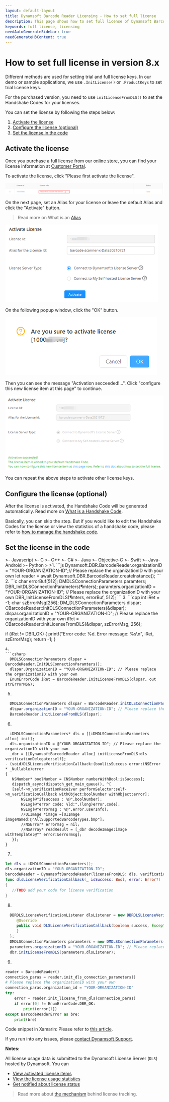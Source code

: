 ```yaml
---
layout: default-layout
title: Dynamsoft Barcode Reader Licensing - How to set full license
description: This page shows how to set full license of Dynamsoft Barcode Reader.
keywords: full license, licensing
needAutoGenerateSidebar: true
needGenerateH3Content: true
---
```


# How to set full license in version 8.x

Different methods are used for setting trial and full license keys. In our demo or sample applications, we use `.InitLicense()` or `.ProductKeys` to set trial license keys. 

For the purchased version, you need to use `initLicenseFromDLS()` to set the Handshake Codes for your licenses.

You can set the license by following the steps below:

1. [Activate the license](#activate-the-license)
2. [Configure the license (optional)](#configure-the-license-optional) 
3. [Set the license in the code](#set-the-license-in-the-code)

## Activate the license

 Once you purchase a full license from our <a href ="https://www.dynamsoft.com/store/dynamsoft-barcode-reader/" target="_blank">online store</a>, you can find your license information at <a href ="https://www.dynamsoft.com/customer/license/fullLicense" target="_blank">Customer Portal</a>. 

 To activate the license, click "Please first activate the license".

 ![FullLicenseList][1]

 On the next page, set an Alias for your license or leave the default Alias and click the "Activate" button.

 > Read more on What is an <a href ="https://www.dynamsoft.com/license-tracking/docs/about/terms.html#alias" target="_blank">Alias</a>
 
 ![SetAlias][2]
 
 On the following popup window, click the "OK" button.
 
 ![ActivationContinue][3]
 
 Then you can see the message "Activation secceeded!...". Click "configure this new license item at this page" to continue.
 
 ![ConfigLicense][4]

 You can repeat the above steps to activate other license keys.

## Configure the license (optional)

 After the license is activated, the Handshake Code will be generated automatically. Read more on <a href ="https://www.dynamsoft.com/license-tracking/docs/about/terms.html#handshake-code" target="_blank">What is a Handshake Code</a>.
 
 Basically, you can skip the step. But if you would like to edit the Handshake Codes for the license or view the statistics of a handshake code, please refer to <a href ="https://www.dynamsoft.com/license-tracking/docs/common/handshakeCodes.html" target="_blank">how to manage the handshake code</a>.

## Set the license in the code

<div class="sample-code-prefix"></div>
>- Javascript
>- C
>- C++
>- C#
>- Java
>- Objective-C
>- Swift
>- Java-Android
>- Python
>
>1. 
```js
   Dynamsoft.DBR.BarcodeReader.organizationID = "YOUR-ORGANIZATION-ID";// Please replace the organizationID with your own
   let reader = await Dynamsoft.DBR.BarcodeReader.createInstance();
```
2. 
```c
  char errorBuf[512];
  DMDLSConnectionParameters paramters;
  DBR_InitDLSConnectionParameters(&paramters);
  paramters.organizationID = "YOUR-ORGANIZATION-ID"; // Please replace the organizationID with your own
  DBR_InitLicenseFromDLS(&paramters, errorBuf, 512);
```
3. 
```cpp
 int iRet = -1;
 char szErrorMsg[256];
 DM_DLSConnectionParameters dlspar;    
 CBarcodeReader::InitDLSConnectionParameters(&dlspar);
 dlspar.organizationID = "YOUR-ORGANIZATION-ID"; // Please replace the organizationID with your own
 iRet = CBarcodeReader::InitLicenseFromDLS(&dlspar, szErrorMsg, 256);
 
 if (iRet != DBR_OK)
  {
      printf("Error code: %d. Error message: %s\n", iRet, szErrorMsg);
      return -1;
  }
```
4. 
```csharp
  DMDLSConnectionParameters dlspar = BarcodeReader.InitDLSConnectionParamters();           
  dlspar.OrganizationID = "YOUR-ORGANIZATION-ID"; // Please replace the organizationID with your own
  EnumErrorCode iRet = BarcodeReader.InitLicenseFromDLS(dlspar, out strErrorMSG);
```
5. 
```java
  DMDLSConnectionParameters dlspar = BarcodeReader.initDLSConnectionParameters();
  dlspar.organizationID = "YOUR-ORGANIZATION-ID"; // Please replace the organizationID with your own
  BarcodeReader.initLicenseFromDLS(dlspar);
```
6. 
 ```objc
   iDMDLSConnectionParameters* dls = [[iDMDLSConnectionParameters alloc] init];
   dls.organizationID = @"YOUR-ORGANIZATION-ID"; // Please replace the organizationID with your own
   _dbr = [[DynamsoftBarcodeReader alloc] initLicenseFromDLS:dls verificationDelegate:self];
- (void)DLSLicenseVerificationCallback:(bool)isSuccess error:(NSError * _Nullable)error
{
    NSNumber* boolNumber = [NSNumber numberWithBool:isSuccess];
    dispatch_async(dispatch_get_main_queue(), ^{
    [self->m_verificationReceiver performSelector:self->m_verificationCallback withObject:boolNumber withObject:error];
        NSLog(@"ifsuccess : %@",boolNumber);
        NSLog(@"error code: %ld:",(long)error.code);
        NSLog(@"errormsg : %@",error.userInfo);
        //UIImage *image =[UIImage imageNamed:@"AllSupportedBarcodeTypes.bmp"];
        //NSError* errormsg = nil;
        //NSArray* readResult = [_dbr decodeImage:image withTemplate:@"" error:&errormsg];
    });
}
 ```
7. 
```swift
let dls = iDMDLSConnectionParameters();
dls.organizationID = "YOUR-ORGANIZATION-ID";
barcodeReader = DynamsoftBarcodeReader(licenseFromDLS: dls, verificationDelegate: self)
func dlsLicenseVerificationCallback(_ isSuccess: Bool, error: Error?)
{
   //TODO add your code for license verification
}
```
8. 
```java
  DBRDLSLicenseVerificationListener dlsListener = new DBRDLSLicenseVerificationListener() {
     @Override
     public void DLSLicenseVerificationCallback(boolean success, Exception error) {
     }
  };
  DMDLSConnectionParameters parameters = new DMDLSConnectionParameters();
  parameters.organizationID = "YOUR-ORGANIZATION-ID"; // Please replace the organizationID with your own
  dbr.initLicenseFromDLS(parameters,dlsListener);
``` 
9. 
```python
reader = BarcodeReader()
connection_paras = reader.init_dls_connection_parameters()
# Please replace the organizationID with your own
connection_paras.organization_id = "YOUR-ORGANIZATION-ID"
try:
    error = reader.init_licesne_from_dls(connection_paras)
    if error[0] != EnumErrorCode.DBR_OK:
        print(error[1])
except BarcodeReaderError as bre:
    print(bre)
```
 
 Code snippet in Xamarin:
 Please refer to <a href="https://github.com/Dynamsoft/xamarin/tree/master/examples" target="_blank">this article</a>.

 If you run into any issues, please [contact Dynamsoft Support](https://www.dynamsoft.com/Company/Contact.aspx).

**Notes:**

All license usage data is submitted to the Dynamsoft License Server (`DLS`) hosted by Dynamsoft. You can

* <a href="https://www.dynamsoft.com/license-tracking/docs/common/licenseitems.html" target="_blank">View activated license items</a>
* <a href="https://www.dynamsoft.com/license-tracking/docs/common/statistics.html" target="_blank">View the license usage statistics</a>
* <a href="https://www.dynamsoft.com/license-tracking/docs/common/usagealerts.html" target="_blank">Get notified about license status</a> 

> Read more about <a href="https://www.dynamsoft.com/license-tracking/docs/common/mechanism.html" target="_blank">the mechanism</a> behind license tracking.
> 
[1]:assets\set-full-license-2\FullLicenseList.png
[2]:assets\set-full-license-2\SetAlias8.6.png
[3]:assets\set-full-license-2\ActivationContinue.png
[4]:assets\set-full-license-2\ConfigLicense8.6.png



